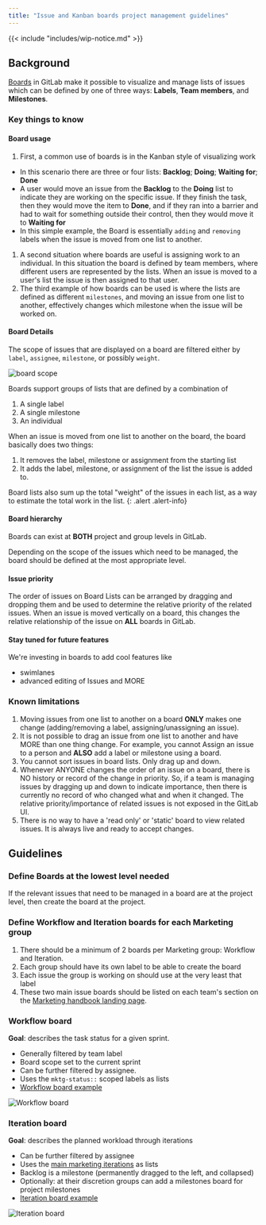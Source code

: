 ```yaml
---
title: "Issue and Kanban boards project management guidelines"
---
```


{{< include "includes/wip-notice.md" >}}

## Background

[Boards](https://docs.gitlab.com/ee/user/project/issue_board.html) in GitLab make it possible to visualize and manage lists of issues which can be defined by one of three ways: **Labels**, **Team members**, and **Milestones**.

### Key things to know

#### Board usage

1. First, a common use of boards is in the Kanban style of visualizing work

  - In this scenario there are three or four lists: **Backlog**; **Doing**; **Waiting for**; **Done**
  - A user would move an issue from the **Backlog** to the **Doing** list to indicate they are working on the specific issue.   If they finish the task, then they would move the item to **Done**, and if they ran into a barrier and had to wait for something outside their control, then they would move it to **Waiting for**
  - In this simple example, the Board is essentially `adding` and `removing` labels when the issue is moved from one list to another.

1. A second situation where boards are useful is assigning work to an individual.   In this situation the board is defined by team members, where different users are represented by the lists.   When an issue is moved to a user's list the issue is then assigned to that user.
1. The third example of how boards can be used is where the lists are defined as different `milestones`, and moving an issue from one list to another, effectively changes which milestone when the issue will be worked on.

#### Board Details

The scope of issues that are displayed on a board are filtered either by `label`, `assignee`, `milestone`, or possibly `weight`.

![board scope](/handbook/marketing/project-management-guidelines/images/board-scope.png)

Boards support groups of lists that are defined by a combination of

1. A single label
2. A single milestone
3. An individual

When an issue is moved from one list to another on the board, the board basically does two things:

1. It removes the label, milestone or assignment from the starting list
2. It adds the label, milestone, or assignment of the list the issue is added to.

<i class="fas fa-info-circle" aria-hidden="true" style="color: rgb(49, 112, 143)
;"></i> Board lists also sum up the total "weight" of the issues in each list, as a way to estimate the total work in the list.
{: .alert .alert-info}

#### Board hierarchy

Boards can exist at **BOTH** project and group levels in GitLab.

Depending on the scope of the issues which need to be managed, the board should be defined at the most appropriate level.

#### Issue priority

The order of issues on Board Lists can be arranged by dragging and dropping them and be used to determine the relative priority of the related issues.  When an issue is moved vertically on a board, this changes the relative relationship of the issue on **ALL** boards in GitLab.

#### Stay tuned for future features

We're investing in boards to add cool features like

- swimlanes
- advanced editing of Issues and MORE

### Known limitations

1. Moving issues from one list to another on a board **ONLY** makes one change (adding/removing a label, assigning/unassigning an issue).
1. It is not possible to drag an issue from one list to another and have MORE than one thing change.  For example, you cannot Assign an issue to a person and **ALSO** add a label or milestone using a board.
1. You cannot sort issues in board lists.  Only drag up and down.
1. Whenever ANYONE changes the order of an issue on a board, there is NO history or record of the change in priority.  So, if a team is managing issues by dragging up and down to indicate importance, then there is currently no record of who changed what and when it changed.   The relative priority/importance of related issues is not exposed in the GitLab UI.
1. There is no way to have a 'read only' or 'static' board to view related issues.  It is always live and ready to accept changes.

## Guidelines

### Define Boards at the lowest level needed

If the relevant issues that need to be managed in a board are at the project level, then create the board at the project.

### Define Workflow and Iteration boards for each Marketing group

1. There should be a minimum of 2 boards per Marketing group: Workflow and Iteration.
1. Each group should have its own label to be able to create the board
1. Each issue the group is working on should use at the very least that label
1. These two main issue boards should be listed on each team's section on the [Marketing handbook landing page](/handbook/marketing/).

### Workflow board

**Goal**: describes the task status for a given sprint.

- Generally filtered by team label
- Board scope set to the current sprint
- Can be further filtered by assignee.
- Uses the `mktg-status::` scoped labels as lists
- [Workflow board example](https://gitlab.com/groups/gitlab-com/-/boards/1781956?milestone_title=%23started&&label_name[]=tech-evangelism)

![Workflow board](/handbook/marketing/project-management-guidelines/images/workflow-board.png)

### Iteration board

**Goal**: describes the planned workload through iterations

- Can be further filtered by assignee
- Uses the [main marketing iterations](/handbook/marketing/project-management-guidelines/milestones/#iterations) as lists
- Backlog is a milestone (permanently dragged to the left, and collapsed)
- Optionally: at their discretion groups can add a milestones board for project milestones
- [Iteration board example](https://gitlab.com/groups/gitlab-com/-/boards/1672643?scope=all&utf8=%E2%9C%93&state=opened&label_name[]=tech-evangelism)

![Iteration board](/handbook/marketing/project-management-guidelines/images/iteration-board.png)
